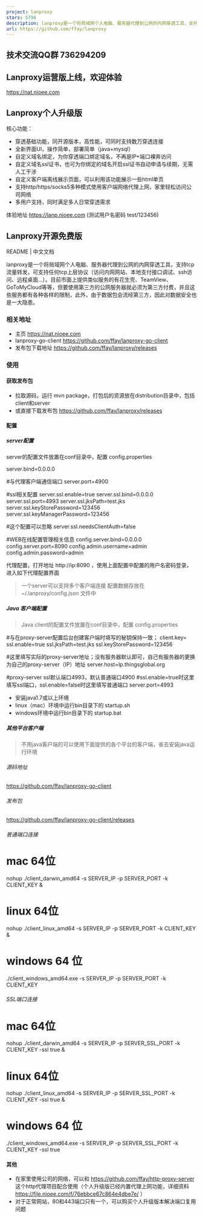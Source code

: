 ```yaml
---
project: lanproxy
stars: 5798
description: lanproxy是一个将局域网个人电脑、服务器代理到公网的内网穿透工具，支持tcp流量转发，可支持任何tcp上层协议（访问内网网站、本地支付接口调试、ssh访问、远程桌面、http代理、https代理、socks5代理...）。技术交流QQ群 736294209
url: https://github.com/ffay/lanproxy
---
```


技术交流QQ群 736294209
-----------------

Lanproxy运营版上线，欢迎体验
------------------

https://nat.nioee.com

Lanproxy个人升级版
-------------

核心功能：

-   穿透基础功能，同开源版本，高性能，可同时支持数万穿透连接
-   全新界面UI，操作简单，部署简单（java+mysql）
-   自定义域名绑定，为你穿透端口绑定域名，不再是IP+端口裸奔访问
-   自定义域名ssl证书，也可为你绑定的域名开启ssl证书自动申请与续期，无需人工干涉
-   自定义客户端离线展示页面，可以利用该功能展示一些html单页
-   支持http/https/socks5多种模式使用客户端网络代理上网，家里轻松访问公司网络
-   多用户支持，同时满足多人日常穿透需求

体验地址 https://lanp.nioee.com (测试用户名密码 test/123456)

Lanproxy开源免费版
-------------

README | 中文文档

lanproxy是一个将局域网个人电脑、服务器代理到公网的内网穿透工具，支持tcp流量转发，可支持任何tcp上层协议（访问内网网站、本地支付接口调试、ssh访问、远程桌面...）。目前市面上提供类似服务的有花生壳、TeamView、GoToMyCloud等等，但要使用第三方的公网服务器就必须为第三方付费，并且这些服务都有各种各样的限制，此外，由于数据包会流经第三方，因此对数据安全也是一大隐患。

### 相关地址

-   主页 https://nat.nioee.com
-   lanproxy-go-client https://github.com/ffay/lanproxy-go-client
-   发布包下载地址 https://github.com/ffay/lanproxy/releases

### 使用

#### 获取发布包

-   拉取源码，运行 mvn package，打包后的资源放在distribution目录中，包括client和server
-   或直接下载发布包 https://github.com/ffay/lanproxy/releases

#### 配置

##### server配置

server的配置文件放置在conf目录中，配置 config.properties

server.bind\=0.0.0.0

#与代理客户端通信端口
server.port\=4900

#ssl相关配置
server.ssl.enable\=true
server.ssl.bind\=0.0.0.0
server.ssl.port\=4993
server.ssl.jksPath\=test.jks
server.ssl.keyStorePassword\=123456
server.ssl.keyManagerPassword\=123456

#这个配置可以忽略
server.ssl.needsClientAuth\=false

#WEB在线配置管理相关信息
config.server.bind\=0.0.0.0
config.server.port\=8090
config.admin.username\=admin
config.admin.password\=admin

代理配置，打开地址 http://ip:8090 ，使用上面配置中配置的用户名密码登录，进入如下代理配置界面

> 一个server可以支持多个客户端连接 配置数据存放在 ~/.lanproxy/config.json 文件中

##### Java 客户端配置

> Java client的配置文件放置在conf目录中，配置 config.properties

#与在proxy-server配置后台创建客户端时填写的秘钥保持一致；
client.key\=
ssl.enable\=true
ssl.jksPath\=test.jks
ssl.keyStorePassword\=123456

#这里填写实际的proxy-server地址；没有服务器默认即可，自己有服务器的更换为自己的proxy-server（IP）地址
server.host\=lp.thingsglobal.org

#proxy-server ssl默认端口4993，默认普通端口4900
#ssl.enable=true时这里填写ssl端口，ssl.enable=false时这里填写普通端口
server.port\=4993

-   安装java1.7或以上环境
-   linux（mac）环境中运行bin目录下的 startup.sh
-   windows环境中运行bin目录下的 startup.bat

##### 其他平台客户端

> 不用java客户端的可以使用下面提供的各个平台的客户端，省去安装java运行环境

###### 源码地址

https://github.com/ffay/lanproxy-go-client

###### 发布包

https://github.com/ffay/lanproxy-go-client/releases

###### 普通端口连接

# mac 64位
nohup ./client\_darwin\_amd64 -s SERVER\_IP -p SERVER\_PORT -k CLIENT\_KEY &

# linux 64位
nohup ./client\_linux\_amd64 -s SERVER\_IP -p SERVER\_PORT -k CLIENT\_KEY &

# windows 64 位
./client\_windows\_amd64.exe -s SERVER\_IP -p SERVER\_PORT -k CLIENT\_KEY

###### SSL端口连接

# mac 64位
nohup ./client\_darwin\_amd64 -s SERVER\_IP -p SERVER\_SSL\_PORT -k CLIENT\_KEY -ssl true &

# linux 64位
nohup ./client\_linux\_amd64 -s SERVER\_IP -p SERVER\_SSL\_PORT -k CLIENT\_KEY -ssl true &

# windows 64 位
./client\_windows\_amd64.exe -s SERVER\_IP -p SERVER\_SSL\_PORT -k CLIENT\_KEY -ssl true

#### 其他

-   在家里使用公司的网络，可以和 https://github.com/ffay/http-proxy-server 这个http代理项目配合使用（个人升级版已经内置代理上网功能，详细资料 https://file.nioee.com/f/76ebbce67c864e4dbe7e/ ）
-   对于正常网站，80和443端口只有一个，可以购买个人升级版本解决端口复用问题
